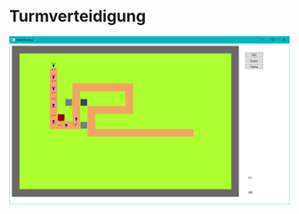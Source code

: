 # Turmverteidigung

![alt text](https://raw.githubusercontent.com/Fynmar91/Turmverteidigung/master/Turmverteidigung.png)
